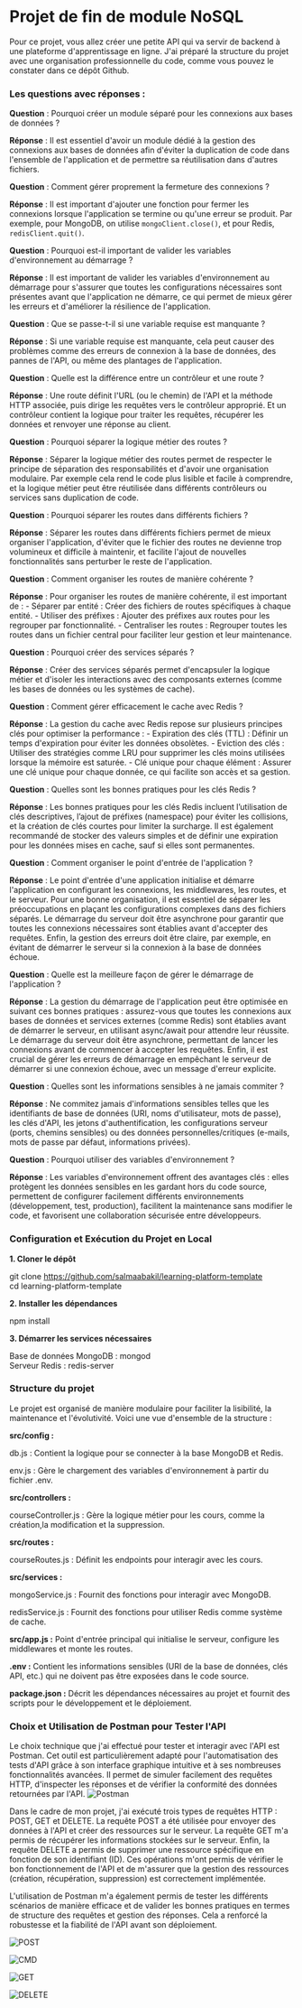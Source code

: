 # Projet de fin de module NoSQL

Pour ce projet, vous allez créer une petite API qui va servir de backend à une plateforme d'apprentissage en ligne. J'ai préparé la structure du projet avec une organisation professionnelle du code, comme vous pouvez le constater dans ce dépôt Github.

### Les questions avec réponses :

**Question** : Pourquoi créer un module séparé pour les connexions aux bases de données ?

**Réponse** : Il est essentiel d'avoir un module dédié à la gestion des connexions aux bases de données afin d'éviter la duplication de code dans l'ensemble de l'application et de permettre sa réutilisation dans d'autres fichiers.

**Question** : Comment gérer proprement la fermeture des connexions ?

**Réponse** : Il est important d'ajouter une fonction pour fermer les connexions lorsque l'application se termine ou qu'une erreur se produit. Par exemple, pour MongoDB, on utilise `mongoClient.close()`, et pour Redis, `redisClient.quit()`.

**Question** : Pourquoi est-il important de valider les variables d'environnement au démarrage ?

**Réponse** : Il est important de valider les variables d'environnement au démarrage pour s'assurer que toutes les configurations nécessaires sont présentes avant que l'application ne démarre, ce qui permet de mieux gérer les erreurs et d'améliorer la résilience de l'application.

**Question** : Que se passe-t-il si une variable requise est manquante ?

**Réponse** : Si une variable requise est manquante, cela peut causer des problèmes comme des erreurs de connexion à la base de données, des pannes de l'API, ou même des plantages de l'application.

**Question** : Quelle est la différence entre un contrôleur et une route ?

**Réponse** : Une route définit l'URL (ou le chemin) de l'API et la méthode HTTP associée, puis dirige les requêtes vers le contrôleur approprié. Et un contrôleur contient la logique pour traiter les requêtes, récupérer les données et renvoyer une réponse au client.

**Question** : Pourquoi séparer la logique métier des routes ?

**Réponse** : Séparer la logique métier des routes permet de respecter le principe de séparation des responsabilités et d'avoir une organisation modulaire. Par exemple cela rend le code plus lisible et facile à comprendre, et la logique métier peut être réutilisée dans différents contrôleurs ou services sans duplication de code.

**Question** : Pourquoi séparer les routes dans différents fichiers ?

**Réponse** : Séparer les routes dans différents fichiers permet de mieux organiser l'application, d'éviter que le fichier des routes ne devienne trop volumineux et difficile à maintenir, et facilite l'ajout de nouvelles fonctionnalités sans perturber le reste de l'application.

**Question** : Comment organiser les routes de manière cohérente ?

**Réponse** : Pour organiser les routes de manière cohérente, il est important de : - Séparer par entité : Créer des fichiers de routes spécifiques à chaque entité. - Utiliser des préfixes : Ajouter des préfixes aux routes pour les regrouper par fonctionnalité. - Centraliser les routes : Regrouper toutes les routes dans un fichier central pour faciliter leur gestion et leur maintenance.

**Question** : Pourquoi créer des services séparés ?

**Réponse** : Créer des services séparés permet d'encapsuler la logique métier et d'isoler les interactions avec des composants externes (comme les bases de données ou les systèmes de cache).

**Question** : Comment gérer efficacement le cache avec Redis ?

**Réponse** : La gestion du cache avec Redis repose sur plusieurs principes clés pour optimiser la performance : - Expiration des clés (TTL) : Définir un temps d'expiration pour éviter les données obsolètes. - Eviction des clés : Utiliser des stratégies comme LRU pour supprimer les clés moins utilisées lorsque la mémoire est saturée. - Clé unique pour chaque élément : Assurer une clé unique pour chaque donnée, ce qui facilite son accès et sa gestion.

**Question** : Quelles sont les bonnes pratiques pour les clés Redis ?

**Réponse** : Les bonnes pratiques pour les clés Redis incluent l’utilisation de clés descriptives, l’ajout de préfixes (namespace) pour éviter les collisions, et la création de clés courtes pour limiter la surcharge. Il est également recommandé de stocker des valeurs simples et de définir une expiration pour les données mises en cache, sauf si elles sont permanentes.

**Question** : Comment organiser le point d'entrée de l'application ?

**Réponse** : Le point d'entrée d'une application initialise et démarre l'application en configurant les connexions, les middlewares, les routes, et le serveur. Pour une bonne organisation, il est essentiel de séparer les préoccupations en plaçant les configurations complexes dans des fichiers séparés. Le démarrage du serveur doit être asynchrone pour garantir que toutes les connexions nécessaires sont établies avant d'accepter des requêtes. Enfin, la gestion des erreurs doit être claire, par exemple, en évitant de démarrer le serveur si la connexion à la base de données échoue.

**Question** : Quelle est la meilleure façon de gérer le démarrage de l'application ?

**Réponse** : La gestion du démarrage de l'application peut être optimisée en suivant ces bonnes pratiques : assurez-vous que toutes les connexions aux bases de données et services externes (comme Redis) sont établies avant de démarrer le serveur, en utilisant async/await pour attendre leur réussite. Le démarrage du serveur doit être asynchrone, permettant de lancer les connexions avant de commencer à accepter les requêtes. Enfin, il est crucial de gérer les erreurs de démarrage en empêchant le serveur de démarrer si une connexion échoue, avec un message d'erreur explicite.

**Question** : Quelles sont les informations sensibles à ne jamais commiter ?

**Réponse** : Ne commitez jamais d'informations sensibles telles que les identifiants de base de données (URI, noms d'utilisateur, mots de passe), les clés d'API, les jetons d'authentification, les configurations serveur (ports, chemins sensibles) ou des données personnelles/critiques (e-mails, mots de passe par défaut, informations privées).

**Question** : Pourquoi utiliser des variables d'environnement ?

**Réponse** : Les variables d'environnement offrent des avantages clés : elles protègent les données sensibles en les gardant hors du code source, permettent de configurer facilement différents environnements (développement, test, production), facilitent la maintenance sans modifier le code, et favorisent une collaboration sécurisée entre développeurs.

### Configuration et Exécution du Projet en Local

**1. Cloner le dépôt**

git clone https://github.com/salmaabakil/learning-platform-template  
cd learning-platform-template 

**2. Installer les dépendances**

npm install  

**3. Démarrer les services nécessaires**

Base de données MongoDB : mongod  
Serveur Redis : redis-server  

### Structure du projet

Le projet est organisé de manière modulaire pour faciliter la lisibilité, la maintenance et l'évolutivité. Voici une vue d'ensemble de la structure :

**src/config :**

db.js : Contient la logique pour se connecter à la base MongoDB et Redis.

env.js : Gère le chargement des variables d'environnement à partir du fichier .env.

**src/controllers :**

courseController.js : Gère la logique métier pour les cours, comme la création,la modification et la suppression.

**src/routes :**

courseRoutes.js : Définit les endpoints pour interagir avec les cours.

**src/services :**

mongoService.js : Fournit des fonctions pour interagir avec MongoDB.

redisService.js : Fournit des fonctions pour utiliser Redis comme système de cache.

**src/app.js :**
Point d'entrée principal qui initialise le serveur, configure les middlewares et monte les routes.

**.env :**
Contient les informations sensibles (URI de la base de données, clés API, etc.) qui ne doivent pas être exposées dans le code source.

**package.json :**
Décrit les dépendances nécessaires au projet et fournit des scripts pour le développement et le déploiement.

### Choix et Utilisation de Postman pour Tester l'API
Le choix technique que j'ai effectué pour tester et interagir avec l'API est Postman. Cet outil est particulièrement adapté pour l'automatisation des tests d'API grâce à son interface graphique intuitive et à ses nombreuses fonctionnalités avancées. Il permet de simuler facilement des requêtes HTTP, d'inspecter les réponses et de vérifier la conformité des données retournées par l'API.
![Postman](<Screenshot 2025-01-05 212021.png>)

Dans le cadre de mon projet, j'ai exécuté trois types de requêtes HTTP : POST, GET et DELETE.
La requête POST a été utilisée pour envoyer des données à l'API et créer des ressources sur le serveur.
La requête GET m'a permis de récupérer les informations stockées sur le serveur.
Enfin, la requête DELETE a permis de supprimer une ressource spécifique en fonction de son identifiant (ID).
Ces opérations m'ont permis de vérifier le bon fonctionnement de l'API et de m'assurer que la gestion des ressources (création, récupération, suppression) est correctement implémentée.

L'utilisation de Postman m'a également permis de tester les différents scénarios de manière efficace et de valider les bonnes pratiques en termes de structure des requêtes et gestion des réponses. Cela a renforcé la robustesse et la fiabilité de l'API avant son déploiement.

![POST](<Screenshot 2025-01-05 231204.png>)

![CMD](<Screenshot 2025-01-05 231335.png>)

![GET](<Screenshot 2025-01-05 233206.png>)

![DELETE](image.png)
